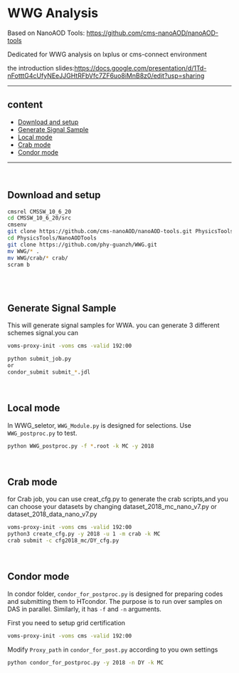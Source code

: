 # WWG Analysis
Based on NanoAOD Tools: <https://github.com/cms-nanoAOD/nanoAOD-tools>

Dedicated for WWG analysis on lxplus or cms-connect environment

the introduction slides:<https://docs.google.com/presentation/d/1Td-nFotttG4cUfyNEeJJGHtRFbVfc7ZF6uo8iMnB8z0/edit?usp=sharing>

--------------
## content

- [Download and setup](#Download-and-setup)
- [Generate Signal Sample](#Generate-Signal-Sample)
- [Local mode](#Baseline-selection)
- [Crab mode](#Crab-mode)
- [Condor mode](#Condor-mode)

--------------
<br>

## <span id="Download-and-setup"> Download and setup </span> 

```bash
cmsrel CMSSW_10_6_20
cd CMSSW_10_6_20/src
cmsenv
git clone https://github.com/cms-nanoAOD/nanoAOD-tools.git PhysicsTools/NanoAODTools
cd PhysicsTools/NanoAODTools
git clone https://github.com/phy-guanzh/WWG.git
mv WWG/* .
mv WWG/crab/* crab/
scram b
```

<br>
<br>

## <span id="Generate-Signal-Sample"> Generate Signal Sample </span> 

This will generate signal samples for WWA. you can generate 3 different schemes signal.you can    
```bash
voms-proxy-init -voms cms -valid 192:00

python submit_job.py
or
condor_submit submit_*.jdl
```
<br>


## <span id="Baseline-selection"> Local mode </span>
In WWG_seletor, `WWG_Module.py` is designed for selections. Use `WWG_postproc.py` to test.

```bash
python WWG_postproc.py -f *.root -k MC -y 2018
```

<br>


## <span id="Crab-mode"> Crab mode </span>
for Crab job, you can use creat_cfg.py to generate the crab scripts,and you can choose your datasets by changing dataset_2018_mc_nano_v7.py or dataset_2018_data_nano_v7.py

```bash
voms-proxy-init -voms cms -valid 192:00
python3 create_cfg.py -y 2018 -u 1 -m crab -k MC
crab submit -c cfg2018_mc/DY_cfg.py
```

<br>


## <span id="Condor-mode"> Condor mode </span>
In condor folder, `condor_for_postproc.py` is designed for preparing codes and submitting them to HTcondor. The purpose is to run over samples on DAS in parallel. Similarly, it has `-f` and `-n` arguments.

First you need to setup grid certification
```bash
voms-proxy-init -voms cms -valid 192:00
```
Modify `Proxy_path` in `condor_for_post.py` according to you own settings

```bash
python condor_for_postproc.py -y 2018 -n DY -k MC
```

